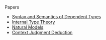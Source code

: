 Papers
* [Syntax and Semantics of Dependent Types](./papers/syntax-and-semantics-of-dependent-types.pdf)
* [Internal Type Theory](./papers/internal-type-theory.pdf)
* [Natural Models](./papers/natural-models.pdf)
* [Context Judgment Deduction](./papers/context-judgment-deduction.pdf)
